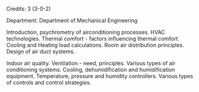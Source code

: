 Credits: 3 (3-0-2)

Department: Department of Mechanical Engineering

Introduction, psychrometry of airconditioning processes. HVAC technologies. Thermal comfort - factors influencing thermal comfort. Cooling and Heating load calculations. Room air distribution principles. Design of air duct systems.

Indoor air quality. Ventilation - need, principles. Various types of air conditioning systems. Cooling, dehumidification and humidification equipment. Temperature, pressure and humidity controllers. Various types of controls and control strategies.